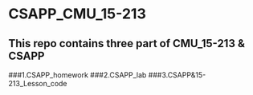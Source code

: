 # CSAPP_CMU_15-213
## This repo contains three part of CMU_15-213 & CSAPP
###1.CSAPP_homework
###2.CSAPP_lab
###3.CSAPP&15-213_Lesson_code
